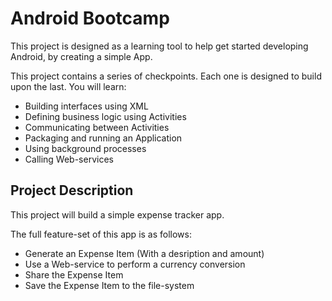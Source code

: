 Android Bootcamp
=========

This project is designed as a learning tool to help get started developing Android, by creating a simple App.

This project contains a series of checkpoints.  Each one is designed to build upon the last.  You will learn:

  - Building interfaces using XML
  - Defining business logic using Activities
  - Communicating between Activities
  - Packaging and running an Application
  - Using background processes
  - Calling Web-services
  
Project Description
----

This project will build a simple expense tracker app.  

The full feature-set of this app is as follows:

- Generate an Expense Item (With a desription and amount)
- Use a Web-service to perform a currency conversion
- Share the Expense Item
- Save the Expense Item to the file-system

